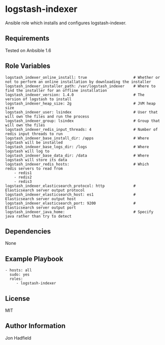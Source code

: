 logstash-indexer
========

Ansible role which installs and configures logstash-indexer.

Requirements
------------

Tested on Anbsible 1.6

Role Variables
--------------


    logstash_indexer_online_install: true                     # Whether or not to perform an online installation by downloading the installer
    logstash_indexer_installer_path: /var/logstash_indexer    # Where to find the installer for an offline installation 
    logstash_indexer_version: 1.4.0                           # The version of logstash to install
    logstash_indexer_heap_size: 2g                            # JVM heap size
    logstash_indexer_user: lsindex                            # User that will own the files and run the process
    logstash_indexer_group: lsindex                           # Group that will own the files
    logstash_indexer_redis_input_threads: 4                   # Number of redis input threads to run
    logstash_indexer_base_install_dir: /apps                  # Where logstash will be installed
    logstash_indexer_base_logs_dir: /logs                     # Where logstash will log to
    logstash_indexer_base_data_dir: /data                     # Where logstash will store its data
    logstash_indexer_redis_hosts:                             # Which redis servers to read from
        - redis1
        - redis2
        - redis3
    logstash_indexer_elasticsearch_protocol: http             # Elasticsearch server output protocol
    logstash_indexer_elasticsearch_host: es1                  # Elasticsearch server output host
    logstash_indexer_elasticsearch_port: 9200                 # Elasticsearch server output port
    logstash_indexer_java_home:                               # Specify java rather than try to detect


Dependencies
------------

None

Example Playbook
-------------------------

    - hosts: all
      sudo: yes
      roles:
         - logstash-indexer

License
-------

MIT

Author Information
------------------

Jon Hadfield
